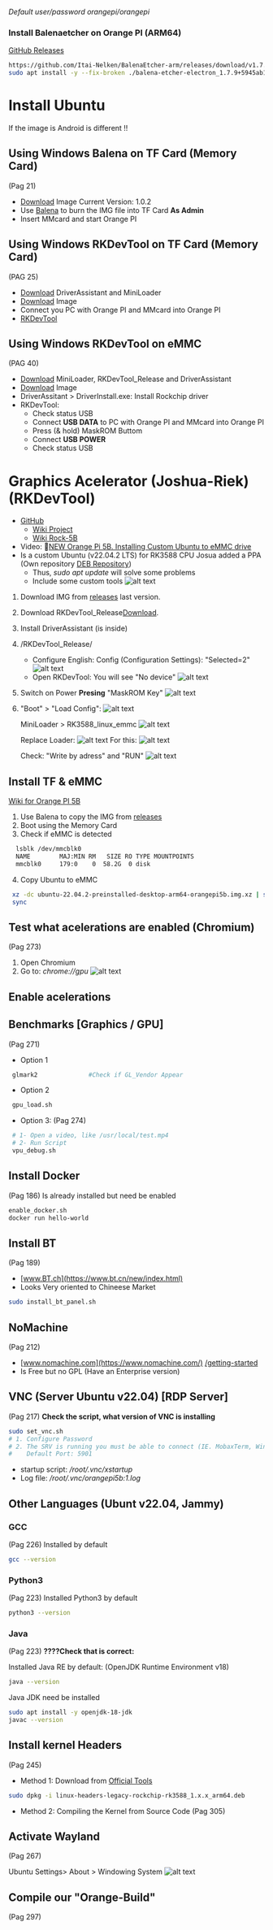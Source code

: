 
_Default user/password orangepi/orangepi_

### Install Balenaetcher on Orange PI (ARM64)
[GitHub Releases](https://github.com/Itai-Nelken/BalenaEtcher-arm/releases/)
 ```bash
https://github.com/Itai-Nelken/BalenaEtcher-arm/releases/download/v1.7.9/balena-etcher-electron_1.7.9+5945ab1f_arm64.deb
sudo apt install -y --fix-broken ./balena-etcher-electron_1.7.9+5945ab1f_arm64.deb
```


# Install Ubuntu 
If the image is Android is different !!

## Using Windows Balena on TF Card (Memory Card)
(Pag 21)
* [Download](https://drive.google.com/drive/folders/1xhP1KeW_hL5Ka4nDuwBa8N40U8BN0AC9) Image
   Current Version: 1.0.2
* Use [Balena](https://etcher.balena.io/#download-etcher) to burn the IMG file into TF Card **As Admin**
* Insert MMcard and start Orange PI

## Using Windows RKDevTool on TF Card (Memory Card)
(PAG 25)
* [Download](https://drive.google.com/drive/folders/1bSaTxyTlwsEjBhanBly4-lqzzVVtOFSj) DriverAssistant and MiniLoader
* [Download](https://drive.google.com/drive/folders/1xhP1KeW_hL5Ka4nDuwBa8N40U8BN0AC9) Image
* Connect you PC with Orange PI and MMcard into Orange PI
*  [RKDevTool]()

## Using Windows RKDevTool on eMMC
(PAG 40)

* [Download](https://drive.google.com/drive/folders/1bSaTxyTlwsEjBhanBly4-lqzzVVtOFSj) MiniLoader, RKDevTool_Release and DriverAssistant
* [Download](https://drive.google.com/drive/folders/1xhP1KeW_hL5Ka4nDuwBa8N40U8BN0AC9) Image
* DriverAssitant > DriverInstall.exe: Install Rockchip driver
* RKDevTool:
	* Check status USB
	* Connect **USB DATA** to PC with Orange PI and MMcard into Orange PI
	* Press (& hold) MaskROM Buttom
	* Connect **USB POWER**
	* Check status USB



# Graphics Acelerator (Joshua-Riek) (RKDevTool)
* [GitHub](https://github.com/Joshua-Riek/ubuntu-rockchip) 
   * [Wiki Project](https://github.com/Joshua-Riek/ubuntu-rockchip/wiki)
   * [Wiki Rock-5B](https://github.com/Joshua-Riek/ubuntu-rockchip/wiki/Rock-5B)
* Video: [NEW Orange Pi 5B. Installing Custom Ubuntu to eMMC drive](https://www.youtube.com/watch?v=5q_tytwmseg&t=756s)
* Is a custom Ubuntu (v22.04.2 LTS) for RK3588 CPU
  Josua added a PPA (Own repository [DEB Repository](https://launchpad.net/~jjriek/+archive/ubuntu/orangepi5)) 
     * Thus, _sudo apt update_ will solve some problems
	 * Include some custom tools
	  ![alt text](/Pictures/14.png)

1. Download IMG from [releases](https://github.com/Joshua-Riek/ubuntu-rockchip/releases) last version.
2. Download RKDevTool_Release[Download](https://drive.google.com/drive/folders/1bSaTxyTlwsEjBhanBly4-lqzzVVtOFSj).
3. Install DriverAssistant (is inside)
4. /RKDevTool_Release/
   * Configure English: Config (Configuration Settings): "Selected=2"
   ![alt text](/Pictures/12.png)
   * Open RKDevTool: You will see "No device"
   ![alt text](/Pictures/13.png)
5. Switch on Power **Presing** "MaskROM Key"
    ![alt text](/Pictures/15.png)
6. "Boot" > "Load Config": 
    ![alt text](/Pictures/16.png)
	
	MiniLoader > RK3588_linux_emmc
	![alt text](/Pictures/17.png)

	Replace Loader:
	![alt text](/Pictures/18.png)
	For this:
	![alt text](/Pictures/19.png)
	
	Check: "Write by adress" and "RUN"
	![alt text](/Pictures/20.png)


## Install TF & eMMC
[Wiki for Orange PI 5B](https://github.com/Joshua-Riek/ubuntu-rockchip/wiki/Orange-Pi-5B)
 1. Use Balena to copy the IMG from [releases](https://github.com/Joshua-Riek/ubuntu-rockchip/releases)
 2. Boot using the Memory Card
 3. Check if eMMC is detected
 
```bash
  lsblk /dev/mmcblk0
  NAME        MAJ:MIN RM   SIZE RO TYPE MOUNTPOINTS
  mmcblk0     179:0    0  58.2G  0 disk 
 ```
 
 4. Copy Ubuntu to eMMC
 ```bash
  xz -dc ubuntu-22.04.2-preinstalled-desktop-arm64-orangepi5b.img.xz | sudo dd of=/dev/mmcblk0 bs=4k
  sync
```

## Test what acelerations are enabled (Chromium)
(Pag 273)

1. Open Chromium
2. Go to: _chrome://gpu_
![alt text](/Pictures/10.png)

## Enable acelerations

## Benchmarks [Graphics / GPU] 
(Pag 271)

* Option 1
 ```bash
  glmark2              #Check if GL_Vendor Appear
```
* Option 2
 ```bash
  gpu_load.sh
```

* Option 3: (Pag 274)
 ```bash
  # 1- Open a video, like /usr/local/test.mp4
  # 2- Run Script
  vpu_debug.sh
```

## Install Docker
(Pag 186)
Is already installed but need be enabled

```bash
enable_docker.sh
docker run hello-world
```

## Install BT
(Pag 189)
* [www.BT.ch](https://www.bt.cn/new/index.html)
* Looks Very oriented to Chineese Market
```bash
sudo install_bt_panel.sh
```

## NoMachine
(Pag 212)
* [www.nomachine.com](https://www.nomachine.com/) [/getting-started](https://www.nomachine.com/getting-started-with-nomachine)
* Is Free but no GPL (Have an Enterprise version)


## VNC (Server Ubuntu v22.04) [RDP Server]
(Pag 217)
**Check the script, what version of VNC is installing**
```bash
sudo set_vnc.sh
# 1. Configure Password
# 2. The SRV is running you must be able to connect (IE. MobaxTerm, Windows RDP)
#    Default Port: 5901
```

* startup script: _/root/.vnc/xstartup_
* Log file: _/root/.vnc/orangepi5b:1.log_


## Other Languages (Ubunt v22.04, Jammy)

### GCC
(Pag 226)
Installed by default
```bash
gcc --version
```

### Python3
(Pag 223)
Installed Python3 by default
```bash
python3 --version
```

### Java
(Pag 223)
**????Check that is correct:**

Installed Java RE by default: (OpenJDK Runtime Environment v18)
```bash
java --version
```

Java JDK need be installed
```bash
sudo apt install -y openjdk-18-jdk
javac --version
```

##  Install kernel Headers
(Pag 245)

* Method 1: Download from [Official Tools](https://drive.google.com/drive/folders/1iBvN29Ls9iKrn91sJGUHmQzz89SLMASh)
```bash
sudo dpkg -i linux-headers-legacy-rockchip-rk3588_1.x.x_arm64.deb
```
* Method 2: Compiling the Kernel from Source Code (Pag 305)


## Activate Wayland
(Pag 267)

Ubuntu Settings> About > Windowing System
![alt text](/Pictures/10.png)


## Compile our "Orange-Build"
(Pag 297)